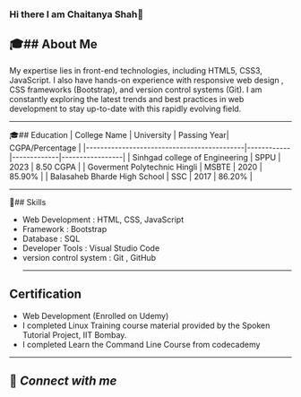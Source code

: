 ### Hi there I am Chaitanya Shah👋

<!--
**Chaitanya232001/Chaitanya232001** is a ✨ _special_ ✨ repository because its `README.md` (this file) appears on your GitHub profile.

Here are some ideas to get you started:

- 🔭 I’m currently working on ...
- 🌱 I’m currently learning ...
- 👯 I’m looking to collaborate on ...
- 🤔 I’m looking for help with ...
- 💬 Ask me about ...
- 📫 How to reach me: ...
- 😄 Pronouns: ...
- ⚡ Fun fact: ...
-->
🎓## About Me 
---
 My expertise lies in front-end technologies, including HTML5, CSS3, JavaScript. I also have hands-on experience with responsive web design , CSS  frameworks (Bootstrap), and version control systems (Git). I am constantly exploring the latest trends and best practices in web development to stay up-to-date with this rapidly evolving field. 
 ***
🎓## Education
| College Name                               | University | Passing Year| CGPA/Percentage |
|--------------------------------------------|------------|-------------|-----------------|
| Sinhgad college of Engineering             | SPPU       |   2023      |  8.50 CGPA      |
| Goverment Polytechnic Hingli               | MSBTE      |   2020      |   85.90%        |
| Balasaheb Bharde High School               |  SSC       |   2017      |   86.20%        |
___
💼## Skills
+ Web Development       	 : HTML, CSS, JavaScript
+ Framework               :  Bootstrap
+ Database	               :  SQL
+ Developer Tools	        : Visual Studio Code
+ version control system  : Git , GitHub
  ___
 ## Certification
- Web Development (Enrolled on Udemy)
- I completed Linux Training course material provided by the Spoken Tutorial Project, IIT Bombay.
- I completed Learn the Command Line Course from codecademy
___
🔗 *Connect with me*
-
